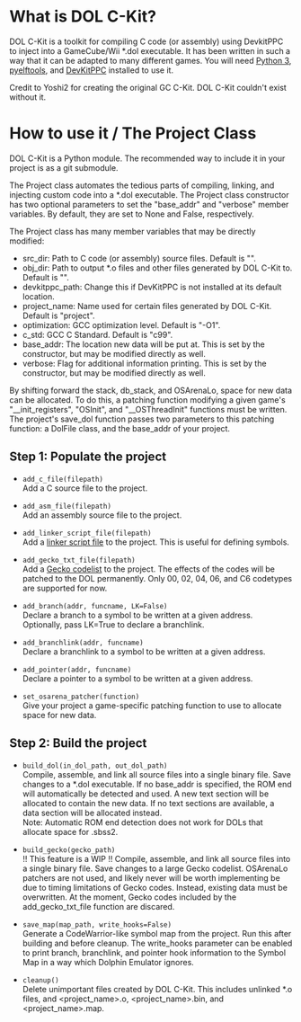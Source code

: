 # What is DOL C-Kit?
DOL C-Kit is a toolkit for compiling C code (or assembly) using DevkitPPC to inject into a GameCube/Wii \*.dol executable.  It has been written in such a way that it can be adapted to many different games.  You will need [Python 3](https://www.python.org/downloads/), [pyelftools](https://github.com/eliben/pyelftools), and [DevKitPPC](https://devkitpro.org/wiki/Getting_Started) installed to use it.

Credit to Yoshi2 for creating the original GC C-Kit.  DOL C-Kit couldn't exist without it.

# How to use it / The Project Class
DOL C-Kit is a Python module.  The recommended way to include it in your project is as a git submodule.

The Project class automates the tedious parts of compiling, linking, and injecting custom code into a \*.dol executable.  The Project class constructor has two optional parameters to set the "base_addr" and "verbose" member variables.  By default, they are set to None and False, respectively.

The Project class has many member variables that may be directly modified:
* src_dir: Path to C code (or assembly) source files.  Default is "".
* obj_dir: Path to output \*.o files and other files generated by DOL C-Kit to.  Default is "".
* devkitppc_path: Change this if DevKitPPC is not installed at its default location.
* project_name: Name used for certain files generated by DOL C-Kit.  Default is "project".
* optimization: GCC optimization level.  Default is "-O1".
* c_std: GCC C Standard.  Default is "c99".
* base_addr: The location new data will be put at.  This is set by the constructor, but may be modified directly as well.
* verbose: Flag for additional information printing.  This is set by the constructor, but may be modified directly as well.

By shifting forward the stack, db_stack, and OSArenaLo, space for new data can be allocated.  To do this, a patching function modifying a given game's "\_\_init_registers", "OSInit", and "\_\_OSThreadInit" functions must be written.  The project's save_dol function passes two parameters to this patching function: a DolFile class, and the base_addr of your project.

## Step 1: Populate the project
* `add_c_file(filepath)`<br>
Add a C source file to the project.

* `add_asm_file(filepath)`<br>
Add an assembly source file to the project.

* `add_linker_script_file(filepath)`<br>
Add a [linker script file](https://ftp.gnu.org/old-gnu/Manuals/ld-2.9.1/html_chapter/ld_3.html) to the project.  This is useful for defining symbols.

* `add_gecko_txt_file(filepath)`<br>
Add a [Gecko codelist](http://codes.rc24.xyz/) to the project.  The effects of the codes will be patched to the DOL permanently.  Only 00, 02, 04, 06, and C6 codetypes are supported for now.

* `add_branch(addr, funcname, LK=False)`<br>
Declare a branch to a symbol to be written at a given address.  Optionally, pass LK=True to declare a branchlink.

* `add_branchlink(addr, funcname)`<br>
Declare a branchlink to a symbol to be written at a given address.

* `add_pointer(addr, funcname)`<br>
Declare a pointer to a symbol to be written at a given address.

* `set_osarena_patcher(function)`<br>
Give your project a game-specific patching function to use to allocate space for new data.

## Step 2: Build the project
* `build_dol(in_dol_path, out_dol_path)`<br>
Compile, assemble, and link all source files into a single binary file.  Save changes to a \*.dol executable.  If no base_addr is specified, the ROM end will automatically be detected and used.  A new text section will be allocated to contain the new data.  If no text sections are available, a data section will be allocated instead.<br>
Note: Automatic ROM end detection does not work for DOLs that allocate space for .sbss2.

* `build_gecko(gecko_path)`<br>
!! This feature is a WIP !!  Compile, assemble, and link all source files into a single binary file.  Save changes to a large Gecko codelist.  OSArenaLo patchers are not used, and likely never will be worth implementing be due to timing limitations of Gecko codes.  Instead, existing data must be overwritten.  At the moment, Gecko codes included by the add_gecko_txt_file function are discared.

* `save_map(map_path, write_hooks=False)`<br>
Generate a CodeWarrior-like symbol map from the project.  Run this after building and before cleanup.  The write_hooks parameter can be enabled to print branch, branchlink, and pointer hook information to the Symbol Map in a way which Dolphin Emulator ignores.

* `cleanup()`<br>
Delete unimportant files created by DOL C-Kit.  This includes unlinked \*.o files, and <project_name>.o, <project_name>.bin, and <project_name>.map.
